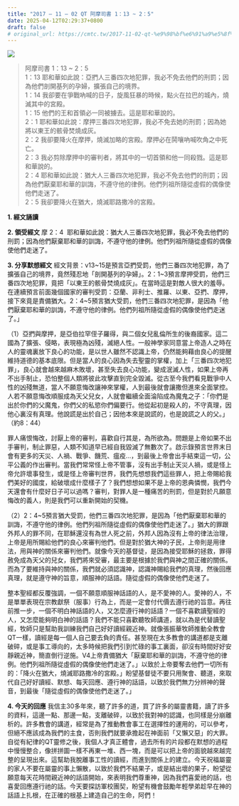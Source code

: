 ```yaml
---
title: "2017 – 11 – 02 QT 阿摩司書 1：13 ~ 2：5"
date: 2025-04-12T02:29:37+0800
draft: false
# original_url: https://cmtc.tw/2017-11-02-qt-%e9%98%bf%e6%91%a9%e5%8f%b8%e6%9b%b8-1%ef%bc%9a13-2%ef%bc%9a5
---
```


![](/images/qt.jpg)
> 阿摩司書 1：13 ~ 2：5  
> 1：13 耶和華如此說：亞捫人三番四次地犯罪，我必不免去他們的刑罰；因為他們剖開基列的孕婦，擴張自己的境界。  
> 1：14 我卻要在爭戰吶喊的日子，旋風狂暴的時候，點火在拉巴的城內，燒滅其中的宮殿。  
> 1：15 他們的王和首領必一同被擄去。這是耶和華說的。  
> 2：1 耶和華如此說：摩押三番四次地犯罪，我必不免去她的刑罰；因為她將以東王的骸骨焚燒成灰。  
> 2：2 我卻要降火在摩押，燒滅加略的宮殿。摩押必在鬨嚷吶喊吹角之中死亡。  
> 2：3 我必剪除摩押中的審判者，將其中的一切首領和他一同殺戮。這是耶和華說的。  
> 2：4 耶和華如此說：猶大人三番四次地犯罪，我必不免去他們的刑罰；因為他們厭棄耶和華的訓誨，不遵守他的律例。他們列祖所隨從虛假的偶像使他們走迷了。  
> 2：5 我卻要降火在猶大，燒滅耶路撒冷的宮殿。

**1. 經文誦讀**

**2. 領受經文**
摩 2：4  耶和華如此說：猶大人三番四次地犯罪，我必不免去他們的刑罰；因為他們厭棄耶和華的訓誨，不遵守他的律例。他們列祖所隨從虛假的偶像使他們走迷了。

**3. 分享默想經文**
經文背景：v13\~15是預言亞捫受罰，他們三番四次地犯罪，為了擴張自己的境界，竟然殘忍地「剖開基列的孕婦」。2：1\~3預言摩押受罰，他們三番四次地犯罪，竟把「以東王的骸骨焚燒成灰」。在當時這是對敵人很大的羞辱。在連續預言前面幾個國家的審判受罰：亞蘭、非利士、推羅、以東、亞捫、摩押，接下來竟是責備猶大。2：4\~5預言猶大受罰，他們三番四次地犯罪，是因為「他們厭棄耶和華的訓誨，不遵守他的律例。他們列祖所隨從虛假的偶像使他們走迷了。」

（1）亞捫與摩押，是亞伯拉罕侄子羅得，與二個女兒亂倫所生的後裔國家。這二國為了擴張、侵略，表現極為凶殘，滅絕人性。一般神學家同意當上帝造人之時在人的靈魂裏放下良心的功能，是以世人雖然不認識上帝，仍然能夠藉由良心的提醒維持道德的基本底限。但是當人的良心因為失去聖靈的掌權，加上「三番四次地犯罪」，良心就會越來越麻木敗壞，甚至失去良心功能，變成泯滅人性，如果上帝再不出手制止，恐怕整個人類將彼此攻擊直到完全毀滅。從古至今我們看見戰爭中人性的凶殘無道，當人不願意悔改讓神來掌權，人到最後就會讓撒但進來全面掌控。人若不願意悔改順服成為天父兒女，人就會繼續全面淪陷成為魔鬼之子：「你們是出於你們的父魔鬼，你們父的私慾你們偏要行。他從起初是殺人的，不守真理，因他心裏沒有真理。他說謊是出於自己；因他本來是說謊的，也是說謊之人的父。」（約8：44）

罪人痛恨悔改，討厭上帝的審判，喜歡自行其是，為所欲為。問題是上帝如果不出手審判，制止罪惡，人類不知道早已經自我毀滅了無數次了。啟示錄預言世界末日會有更多的天災、人禍、戰爭、饑荒、瘟疫…，到最後上帝會出手結束這一切，公平公義的作出審判。當我們常常怪上帝不管事，沒有出手制止天災人禍，或是怪上帝允許壞事發生，或是怪上帝審判世界，我們先想想我們這些罪人，把上帝賜給我們美好的國度，給破壞成什麼樣子了？我們想想如果不是上帝的恩典憐憫，我們今天還會有什麼好日子可以過嗎？審判，對罪人是一種痛苦的刑罰，但是對於凡願意悔改的義人，則是我們可以重新開始的契機。

（2）2：4\~5預言猶大受罰，他們三番四次地犯罪，是因為「他們厭棄耶和華的訓誨，不遵守他的律例。他們列祖所隨從虛假的偶像使他們走迷了。」猶大的罪跟外邦人的罪不同，在耶穌還沒有為世人死之前，外邦人因為沒有上帝的律法治理，上帝是用所賜給他們的良心來審判他們。但是對於猶大神的子民，上帝則是用律法，用與神的關係來審判他們。就像今天的基督徒，是因為接受耶穌的拯救，罪得赦免成為天父的兒女，我們將來受審，最主要是根據於我們與神之間正確的關係。而為了要維持與神的關係，我們就必須認識神，認識神賜給我們的真理，然後回應真理，就是遵守神的旨意，順服神的話語。隨從虛假的偶像使他們走迷了。

整本聖經都反覆強調，一個不願意順服神話語的人，是不愛神的人。愛神的人，不是單單表現在宗教獻祭（服事）行為上，而是一定會付代價去遵行祂的旨意。再往前推一步，一個不明白神話語的人，又怎麼遵行神的話語？一個不喜歡讀聖經的人，又怎麼能夠明白神的話語？我們不能只喜歡聽牧師講道，就以為是代替讀聖經，牧師只是幫助我訓練我們自己好好讀經親近神。就像張振華牧師推動全教會QT一樣，讀經是每一個人自己要去負的責任。甚至現在太多教會的講道都是支離破碎，或是事工導向的，太多時候把我們引到忙碌的事工裏面，卻沒有時間好好安靜親近神，簡直倒行逆施。V4上帝責備猶大「厭棄耶和華的訓誨，不遵守他的律例。他們列祖所隨從虛假的偶像使他們走迷了。」以致於上帝要奪去他們一切所有的：「降火在猶大，燒滅耶路撒冷的宮殿。」盼望基督徒不要只用聚會、聽道，來取代自己好好讀經、默想、每天回應、遵行神的話語，以致於我們無力分辨神的聲音，到最後「隨從虛假的偶像使他們走迷了。」

**4. 今天的回應**
我信主30多年來，聽了許多的道，買了許多的屬靈書籍，讀了許多的資料，這邊一點、那邊一點，支離破碎，以致於我對神的認識，也同樣是分崩離析的。許多教會的講道，經常是為了推動教會事工在選擇性的運用的，可以參考，但絕不應該成為我們的主食，否則我們就要承擔起在神面前「又懶又惡」的大罪。自從有紀律的QT靈修之後，我個人才真正體會，過去所有的片段都在默想的過程中慢慢整合，像拼拼圖一樣不再東一堆、西一塊，而是可以把上帝的面貌越來越完整的呈現出來。這幫助我脫離事工性的讀經，而進到關係上的建立。今天祝福屬靈的家人不要在屬靈的事上懶散，以致於我們不結果子，或是結出壞的果子，盼望從願意每天花時間親近神的話語開始，來表明我們尊重神，因為我們喜愛祂的話，也喜愛回應遵行祂的話。今天要探訪軍校團契，盼望有機會鼓勵年輕學弟趁早在神的話語上扎根，在正確的根基上建造自己的生命，阿們！
